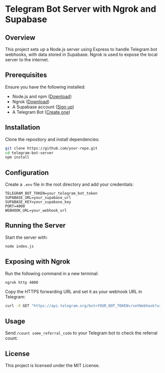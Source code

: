 # Telegram Bot Server with Ngrok and Supabase

## Overview
This project sets up a Node.js server using Express to handle Telegram bot webhooks, with data stored in Supabase. Ngrok is used to expose the local server to the internet.

## Prerequisites
Ensure you have the following installed:
- Node.js and npm ([Download](https://nodejs.org/))
- Ngrok ([Download](https://ngrok.com/))
- A Supabase account ([Sign up](https://supabase.com/))
- A Telegram Bot ([Create one](https://t.me/BotFather))

## Installation
Clone the repository and install dependencies:

```sh
git clone https://github.com/your-repo.git
cd telegram-bot-server
npm install
```

## Configuration
Create a `.env` file in the root directory and add your credentials:

```env
TELEGRAM_BOT_TOKEN=your_telegram_bot_token
SUPABASE_URL=your_supabase_url
SUPABASE_KEY=your_supabase_key
PORT=4000
WEBHOOK_URL=your_webhook_url
```

## Running the Server
Start the server with:

```sh
node index.js
```

## Exposing with Ngrok
Run the following command in a new terminal:

```sh
ngrok http 4000
```

Copy the HTTPS forwarding URL and set it as your webhook URL in Telegram:

```sh
curl -X GET "https://api.telegram.org/bot<YOUR_BOT_TOKEN>/setWebhook?url=<YOUR_NGROK_URL>/webhook"
```

## Usage
Send `/count some_referral_code` to your Telegram bot to check the referral count.

## License
This project is licensed under the MIT License.

